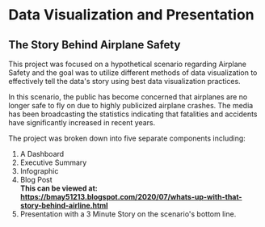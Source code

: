 # Data Visualization and Presentation

## The Story Behind Airplane Safety

This project was focused on a hypothetical scenario regarding Airplane Safety and the goal was to utilize different methods of data visualization to effectively tell the data's story using best data visualization practices.

In this scenario, the public has become concerned that airplanes are no longer safe to fly on due to highly publicized airplane crashes.  The media has been broadcasting the statistics indicating that fatalities and accidents have significantly increased in recent years.

The project was broken down into five separate components including:
  1. A Dashboard
  2. Executive Summary
  3. Infographic
  4. Blog Post  
      **This can be viewed at: https://bmay51213.blogspot.com/2020/07/whats-up-with-that-story-behind-airline.html** 
  5. Presentation with a 3 Minute Story on the scenario's bottom line.
